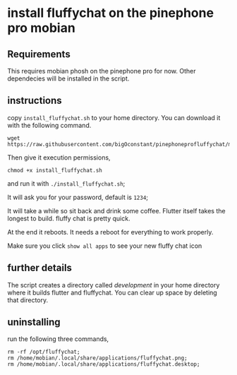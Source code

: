 # install fluffychat on the pinephone pro mobian


## Requirements
This requires mobian phosh on the pinephone pro for now. Other dependecies will be installed in the script. 

## instructions

copy `install_fluffychat.sh` to your home directory. You can download it with the following command. 

```
wget https://raw.githubusercontent.com/bigOconstant/pinephoneprofluffychat/master/install_fluffychat.sh
```
Then give it execution permissions,

```
chmod +x install_fluffychat.sh
```

and run it with `./install_fluffychat.sh`;


It will ask you for your password, default is `1234`;

It will take a while so sit back and drink some coffee.
Flutter itself takes the longest to build. fluffy chat is pretty quick.

At the end it reboots. It needs a reboot for everything to work properly.

Make sure you click `show all apps` to see your new fluffy chat icon

## further details

The script creates a directory called *development* in your home directory where it builds flutter and fluffychat. You can clear up space by deleting that directory.

## uninstalling

run the following three commands,

```
rm -rf /opt/fluffychat;
rm /home/mobian/.local/share/applications/fluffychat.png;
rm /home/mobian/.local/share/applications/fluffychat.desktop;
```